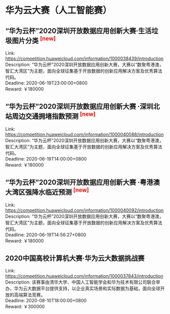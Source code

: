 # 华为云大赛（人工智能赛）



## “华为云杯”2020深圳开放数据应用创新大赛·生活垃圾图片分类 <sup style="color:red">[new]<sup>  

Link: https://competition.huaweicloud.com/information/1000038439/introduction  
Description: “华为云杯”2020深圳开放数据应用创新大赛，大赛以“数聚粤港澳，智汇大湾区”为主题，面向全球征集基于开放数据的创新应用解决方案及优秀算法代码。  
Deadline: 2020-06-19T23:00:00+0800  
Reward: ￥180000  


## “华为云杯”2020深圳开放数据应用创新大赛 ·深圳北站周边交通拥堵指数预测 <sup style="color:red">[new]<sup>  

Link: https://competition.huaweicloud.com/information/1000040088/introduction  
Description: “华为云杯”2020深圳开放数据应用创新大赛，大赛以“数聚粤港澳，智汇大湾区”为主题，面向全球征集基于开放数据的创新应用解决方案及优秀算法代码。  
Deadline: 2020-06-19T14:00:00+0800  
Reward: ￥180000  


## “华为云杯”2020深圳开放数据应用创新大赛 ·粤港澳大湾区强降水临近预测 <sup style="color:red">[new]<sup>  

Link: https://competition.huaweicloud.com/information/1000040092/introduction  
Description: “华为云杯”2020深圳开放数据应用创新大赛，大赛以“数聚粤港澳，智汇大湾区”为主题，面向全球征集基于开放数据的创新应用解决方案及优秀算法代码。  
Deadline: 2020-06-19T14:56:27+0800  
Reward: ￥180000  


## 2020中国高校计算机大赛·华为云大数据挑战赛

Link: https://competition.huaweicloud.com/information/1000037843/introduction  
Description: 该赛事由清华大学、中国人工智能学会和华为技术有限公司联合举办，华为云大数据平台提供支持，以企业真实场景和实际数据为基础，面向全球开放的高端算法竞赛。  
Deadline: 2020-08-10T18:00:00+0800  
Reward: ￥300000  

